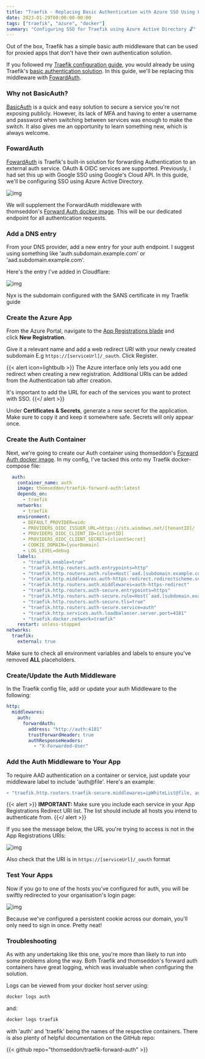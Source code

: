 ```yaml
---
title: "Traefik - Replacing Basic Authentication with Azure SSO Using ForwardAuth"
date: 2023-01-29T00:00:00-00:00
tags: ["traefik", "azure", "docker"]
summary: "Configuring SSO for Traefik using Azure Active Directory 🔓"
---
```


Out of the box, Traefik has a simple basic auth middleware that can be used for proxied apps that don't have their own authentication solution.

If you followed my [Traefik configuration guide](https://scottmckendry.tech/traefik-ssl-all-the-things/), you would already be using Traefik's [basic authentication solution](https://doc.traefik.io/traefik/middlewares/http/basicauth/?ref=scottmckendry.tech). In this guide, we'll be replacing this middleware with [FowardAuth](https://doc.traefik.io/traefik/middlewares/http/forwardauth/?ref=scottmckendry.tech).

### Why not BasicAuth?

[BasicAuth](https://doc.traefik.io/traefik/middlewares/http/basicauth/?ref=scottmckendry.tech) is a quick and easy solution to secure a service you're not exposing publicly. However, its lack of MFA and having to enter a username and password when switching between services was enough to make the switch. It also gives me an opportunity to learn something new, which is always welcome.

### FowardAuth

[FowardAuth](https://doc.traefik.io/traefik/middlewares/http/forwardauth/?ref=scottmckendry.tech) is Traefik's built-in solution for forwarding Authentication to an external auth service. OAuth & OIDC services are supported. Previously, I had set this up with Google SSO using Google's Cloud API. In this guide, we'll be configuring SSO using Azure Active Directory.

![img](/img/traefik-az-sso/forward-auth.png)

We will supplement the ForwardAuth middleware with thomseddon's [Forward Auth docker image](https://github.com/thomseddon/traefik-forward-auth?ref=scottmckendry.tech). This will be our dedicated endpoint for all authentication requests.

### Add a DNS entry

From your DNS provider, add a new entry for your auth endpoint. I suggest using something like 'auth.subdomain.example.com' or 'aad.subdomain.example.com'.

Here's the entry I've added in Cloudflare:

![img](/img/traefik-az-sso/dns.png)

Nyx is the subdomain configured with the SANS certificate in my Traefik guide

### Create the Azure App

From the Azure Portal, navigate to the [App Registrations blade](https://portal.azure.com/?ref=scottmckendry.tech#view/Microsoft_AAD_IAM/ActiveDirectoryMenuBlade/~/RegisteredApps) and click **New Registration**.

Give it a relevant name and add a web redirect URI with your newly created subdomain E.g `https://[serviceUrl]/_oauth`. Click Register.

{{< alert icon=lightbulb >}}
The Azure interface only lets you add one redirect when creating a new registration. Additional URIs can be added from the Authentication tab after creation.  
  
It's important to add the URL for each of the services you want to protect with SSO.
{{</ alert >}}

Under **Certificates & Secrets**, generate a new secret for the application. Make sure to copy it and keep it somewhere safe. Secrets will only appear once.

### Create the Auth Container

Next, we're going to create our Auth container using thomseddon's [Forward Auth docker image](https://github.com/thomseddon/traefik-forward-auth?ref=scottmckendry.tech). In my config, I've tacked this onto my Traefik docker-compose file:

```yaml
  auth:
    container_name: auth
    image: thomseddon/traefik-forward-auth:latest
    depends_on:
      - traefik
    networks:
      - traefik
    environment:
      - DEFAULT_PROVIDER=oidc
      - PROVIDERS_OIDC_ISSUER_URL=https://sts.windows.net/[tenantID]/
      - PROVIDERS_OIDC_CLIENT_ID=[clientID]
      - PROVIDERS_OIDC_CLIENT_SECRET=[clientSecret]
      - COOKIE_DOMAIN=[yourDomain]
      - LOG_LEVEL=debug
    labels:
      - "traefik.enable=true"
      - "traefik.http.routers.auth.entrypoints=http"
      - "traefik.http.routers.auth.rule=Host(`aad.[subdomain.example.com]`)"
      - "traefik.http.middlewares.auth-https-redirect.redirectscheme.scheme=https"
      - "traefik.http.routers.auth.middlewares=auth-https-redirect"
      - "traefik.http.routers.auth-secure.entrypoints=https"
      - "traefik.http.routers.auth-secure.rule=Host(`aad.[subdomain.example.com]`)"
      - "traefik.http.routers.auth-secure.tls=true"
      - "traefik.http.routers.auth-secure.service=auth"
      - "traefik.http.services.auth.loadbalancer.server.port=4181"
      - "traefik.docker.network=traefik"
    restart: unless-stopped
networks:
  traefik:
    external: true
```

Make sure to check all environment variables and labels to ensure you've removed **ALL** placeholders.

### Create/Update the Auth Middleware

In the Traefik config file, add or update your auth Middleware to the following:

```yaml
http:
  middlewares:
    auth:
      forwardAuth:
        address: "http://auth:4181"
        trustForwardHeader: true
        authResponseHeaders:
          - "X-Forwarded-User"
```

### Add the Auth Middleware to Your App

To require AAD authentication on a container or service, just update your middleware label to include 'auth@file'. Here's an example:

```yaml
- "traefik.http.routers.traefik-secure.middlewares=ipWhiteList@file, auth@file"
```

{{< alert >}}
**IMPORTANT:** Make sure you include each service in your App Registrations Redirect URI list. The list should include all hosts you intend to authenticate from.
{{</ alert >}}

If you see the message below, the URL you're trying to access is not in the App Registrations URIs:

![img](/img/traefik-az-sso/error.png)

Also check that the URI is in `https://[serviceUrl]/_oauth` format

### Test Your Apps

Now if you go to one of the hosts you've configured for auth, you will be swiftly redirected to your organisation's login page:

![img](/img/traefik-az-sso/login.png)

Because we've configured a persistent cookie across our domain, you'll only need to sign in once. Pretty neat!

### Troubleshooting

As with any undertaking like this one, you're more than likely to run into some problems along the way. Both Traefik and thomseddon's forward auth containers have great logging, which was invaluable when configuring the solution.

Logs can be viewed from your docker host server using:

```bash
docker logs auth
```
and:

```bash
docker logs traefik
```
with 'auth' and 'traefik' being the names of the respective containers. There is also plenty of helpful documentation on the GitHub repo:

{{< github repo="thomseddon/traefik-forward-auth" >}}
